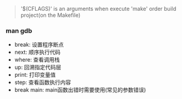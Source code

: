 > '$(CFLAGS)' is an arguments when execute 'make' order build project(on the Makefile)

### man gdb
* break: 设置程序断点
* next: 顺序执行代码
* where: 查看调用栈
* up: 回溯指定代码层
* print: 打印变量值
* step: 查看函数执行内容
* break main: main函数出错时需要使用(常见的参数错误)

